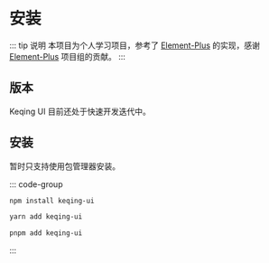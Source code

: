 # 安装

::: tip 说明
本项目为个人学习项目，参考了 [Element-Plus](https://element-plus.org/zh-CN/) 的实现，感谢 [Element-Plus](https://element-plus.org/zh-CN/) 项目组的贡献。
:::

## 版本

Keqing UI 目前还处于快速开发迭代中。

## 安装

暂时只支持使用包管理器安装。

::: code-group

```bash [npm]
npm install keqing-ui
```

```bash [yarn]
yarn add keqing-ui
```

```bash [pnpm]
pnpm add keqing-ui
```

:::

<style>
.custom-block {
  a {
    color: #57aaff;
    text-decoration: none;
  }
}
</style>

